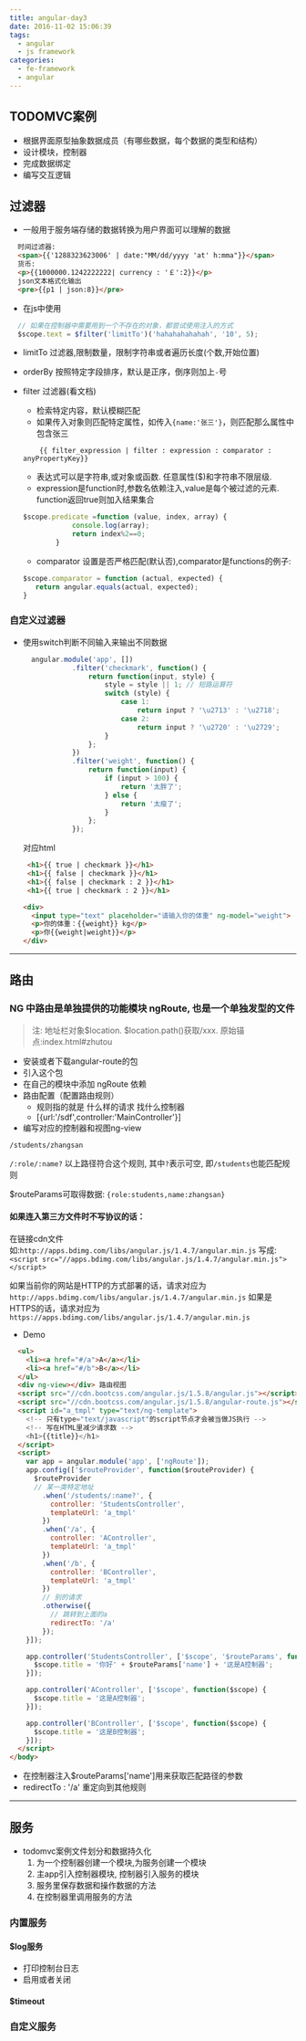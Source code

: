 ```yaml
---
title: angular-day3
date: 2016-11-02 15:06:39
tags:
  - angular
  - js framework
categories:
  - fe-framework 
  - angular
---
```



## TODOMVC案例

- 根据界面原型抽象数据成员（有哪些数据，每个数据的类型和结构）
- 设计模块，控制器
- 完成数据绑定
- 编写交互逻辑

<!--more-->

## 过滤器
  - 一般用于服务端存储的数据转换为用户界面可以理解的数据
  ```html
    时间过滤器:
    <span>{{'1288323623006' | date:"MM/dd/yyyy 'at' h:mma"}}</span>
    货币:
    <p>{{1000000.1242222222| currency : '￡':2}}</p>
    json文本格式化输出
    <pre>{{p1 | json:8}}</pre>
  ```
  - 在js中使用
  ```javaScript
    // 如果在控制器中需要用到一个不存在的对象，都尝试使用注入的方式
    $scope.text = $filter('limitTo')('hahahahahahah', '10', 5);
  ```
  - limitTo 过滤器,限制数量，限制字符串或者遍历长度(个数,开始位置)

  - orderBy 按照特定字段排序，默认是正序，倒序则加上`-`号

  - filter 过滤器(看文档)
    - 检索特定内容，默认模糊匹配
    - 如果传入对象则匹配特定属性，如传入`{name:'张三'}`，则匹配那么属性中包含张三
    ```
        {{ filter_expression | filter : expression : comparator : anyPropertyKey}}
    ```
    - 表达式可以是字符串,或对象或函数. 任意属性($)和字符串不限层级.
    - expression是function时,参数名依赖注入,value是每个被过滤的元素. function返回true则加入结果集合
    ```javaScript
    $scope.predicate =function (value, index, array) {
    		    console.log(array);
    			return index%2==0;
    		}
    ```
    - comparator 设置是否严格匹配(默认否),comparator是functions的例子:
    ```javaScript
    $scope.comparator = function (actual, expected) {
       return angular.equals(actual, expected);
    }
    ```
### 自定义过滤器

- 使用switch判断不同输入来输出不同数据
  ```javaScript
    angular.module('app', [])
    		  .filter('checkmark', function() {
    			  return function(input, style) {
    				  style = style || 1; // 短路运算符
    				  switch (style) {
    					  case 1:
    						  return input ? '\u2713' : '\u2718';
    					  case 2:
    						  return input ? '\u2720' : '\u2729';
    				  }
    			  };
    		  })
    		  .filter('weight', function() {
    			  return function(input) {
    				  if (input > 100) {
    					  return '太胖了';
    				  } else {
    					  return '太瘦了';
    				  }
    			  };
    		  });

  ```
  对应html
  ```html
   <h1>{{ true | checkmark }}</h1>
   <h1>{{ false | checkmark }}</h1>
   <h1>{{ false | checkmark : 2 }}</h1>
   <h1>{{ true | checkmark : 2 }}</h1>

  <div>
  	<input type="text" placeholder="请输入你的体重" ng-model="weight">
  	<p>你的体重：{{weight}} kg</p>
  	<p>你{{weight|weight}}</p>
  </div>
  ```


---
## 路由

### NG 中路由是单独提供的功能模块 ngRoute, 也是一个单独发型的文件
> 注: 地址栏对象$location. $location.path()获取/xxx. 原始锚点:index.html#zhutou

- 安装或者下载angular-route的包
- 引入这个包
- 在自己的模块中添加 ngRoute 依赖
- 路由配置（配置路由规则）
  + 规则指的就是 什么样的请求 找什么控制器
  + [{url:'/sdf',controller:'MainController'}]
- 编写对应的控制器和视图ng-view

`/students/zhangsan`

`/:role/:name?`  以上路径符合这个规则, 其中`?`表示可空, 即`/students`也能匹配规则

$routeParams可取得数据: `{role:students,name:zhangsan}`

#### 如果连入第三方文件时不写协议的话：
在链接cdn文件如:`http://apps.bdimg.com/libs/angular.js/1.4.7/angular.min.js`
写成: `<script src="//apps.bdimg.com/libs/angular.js/1.4.7/angular.min.js"></script>`

如果当前你的网站是HTTP的方式部署的话，请求对应为
`http://apps.bdimg.com/libs/angular.js/1.4.7/angular.min.js`
如果是HTTPS的话，请求对应为
`https://apps.bdimg.com/libs/angular.js/1.4.7/angular.min.js`

- Demo
```HTML
  <ul>
    <li><a href="#/a">A</a></li>
    <li><a href="#/b">B</a></li>
  </ul>
  <div ng-view></div> 路由视图
  <script src="//cdn.bootcss.com/angular.js/1.5.8/angular.js"></script>
  <script src="//cdn.bootcss.com/angular.js/1.5.8/angular-route.js"></script>
  <script id="a_tmpl" type="text/ng-template">
    <!-- 只有type="text/javascript"的script节点才会被当做JS执行 -->
    <!-- 写在HTML里减少请求数 -->
    <h1>{{title}}</h1>
  </script>
  <script>
    var app = angular.module('app', ['ngRoute']);
    app.config(['$routeProvider', function($routeProvider) {
      $routeProvider
      // 某一类特定地址
        .when('/students/:name?', {
          controller: 'StudentsController',
          templateUrl: 'a_tmpl'
        })
        .when('/a', {
          controller: 'AController',
          templateUrl: 'a_tmpl'
        })
        .when('/b', {
          controller: 'BController',
          templateUrl: 'a_tmpl'
        })
        // 别的请求
        .otherwise({
          // 跳转到上面的a
          redirectTo: '/a'
        });
    }]);

    app.controller('StudentsController', ['$scope', '$routeParams', function($scope, $routeParams) {
      $scope.title = '你好' + $routeParams['name'] + '这是A控制器';
    }]);

    app.controller('AController', ['$scope', function($scope) {
      $scope.title = '这是A控制器';
    }]);

    app.controller('BController', ['$scope', function($scope) {
      $scope.title = '这是B控制器';
    }]);
  </script>
</body>
```
  - 在控制器注入$routeParams['name']用来获取匹配路径的参数
  - redirectTo : '/a' 重定向到其他规则


---
## 服务
  - todomvc案例文件划分和数据持久化
    1. 为一个控制器创建一个模块,为服务创建一个模块
    2. 主app引入控制器模块, 控制器引入服务的模块
    3. 服务里保存数据和操作数据的方法
    4. 在控制器里调用服务的方法
### 内置服务
#### $log服务

- 打印控制台日志
- 启用或者关闭

#### $timeout

### 自定义服务
